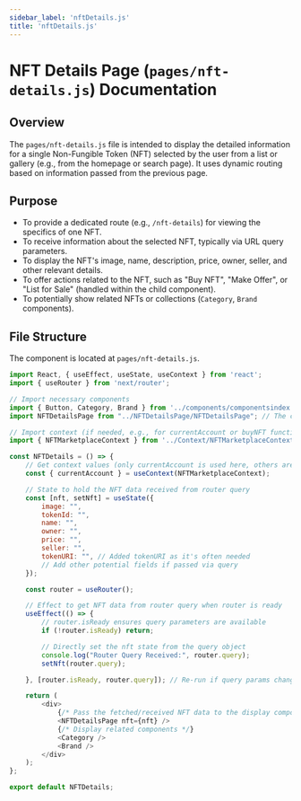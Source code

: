 ```yaml
---
sidebar_label: 'nftDetails.js'
title: 'nftDetails.js'
---
```


# NFT Details Page (`pages/nft-details.js`) Documentation

## Overview

The `pages/nft-details.js` file is intended to display the detailed information for a single Non-Fungible Token (NFT) selected by the user from a list or gallery (e.g., from the homepage or search page). It uses dynamic routing based on information passed from the previous page.

## Purpose

* To provide a dedicated route (e.g., `/nft-details`) for viewing the specifics of one NFT.
* To receive information about the selected NFT, typically via URL query parameters.
* To display the NFT's image, name, description, price, owner, seller, and other relevant details.
* To offer actions related to the NFT, such as "Buy NFT", "Make Offer", or "List for Sale" (handled within the child component).
* To potentially show related NFTs or collections (`Category`, `Brand` components).

## File Structure

The component is located at `pages/nft-details.js`.

```javascript title="pages/nft-details.js"
import React, { useEffect, useState, useContext } from 'react';
import { useRouter } from 'next/router';

// Import necessary components
import { Button, Category, Brand } from '../components/componentsindex'; // Assuming paths
import NFTDetailsPage from "../NFTDetailsPage/NFTDetailsPage"; // The component that displays the details

// Import context (if needed, e.g., for currentAccount or buyNFT function)
import { NFTMarketplaceContext } from '../Context/NFTMarketplaceContext';

const NFTDetails = () => {
    // Get context values (only currentAccount is used here, others are likely used in NFTDetailsPage)
    const { currentAccount } = useContext(NFTMarketplaceContext);

    // State to hold the NFT data received from router query
    const [nft, setNft] = useState({
        image: "",
        tokenId: "",
        name: "",
        owner: "",
        price: "",
        seller: "",
        tokenURI: "", // Added tokenURI as it's often needed
        // Add other potential fields if passed via query
    });

    const router = useRouter();

    // Effect to get NFT data from router query when router is ready
    useEffect(() => {
        // router.isReady ensures query parameters are available
        if (!router.isReady) return;

        // Directly set the nft state from the query object
        console.log("Router Query Received:", router.query);
        setNft(router.query);

    }, [router.isReady, router.query]); // Re-run if query params change

    return (
        <div>
            {/* Pass the fetched/received NFT data to the display component */}
            <NFTDetailsPage nft={nft} />
            {/* Display related components */}
            <Category />
            <Brand />
        </div>
    );
};

export default NFTDetails;
```